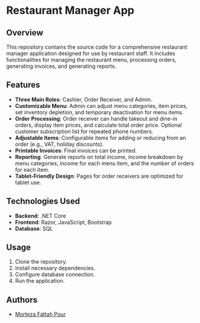# Restaurant Manager App

## Overview
This repository contains the source code for a comprehensive restaurant manager application designed for use by restaurant staff. It includes functionalities for managing the restaurant menu, processing orders, generating invoices, and generating reports.

## Features
- **Three Main Roles**: Cashier, Order Receiver, and Admin.
- **Customizable Menu**: Admin can adjust menu categories, item prices, set inventory depletion, and temporary deactivation for menu items.
- **Order Processing**: Order receiver can handle takeout and dine-in orders, display item prices, and calculate total order price. Optional customer subscription list for repeated phone numbers.
- **Adjustable Items**: Configurable items for adding or reducing from an order (e.g., VAT, holiday discounts).
- **Printable Invoices**: Final invoices can be printed.
- **Reporting**: Generate reports on total income, income breakdown by menu categories, income for each menu item, and the number of orders for each item.
- **Tablet-Friendly Design**: Pages for order receivers are optimized for tablet use.

## Technologies Used
- **Backend**: .NET Core
- **Frontend**: Razor, JavaScript, Bootstrap
- **Database**: SQL

## Usage
1. Clone the repository.
2. Install necessary dependencies.
3. Configure database connection.
4. Run the application.

## Authors
- [Morteza Fattah Pour](https://github.com/MortezaFp/)
